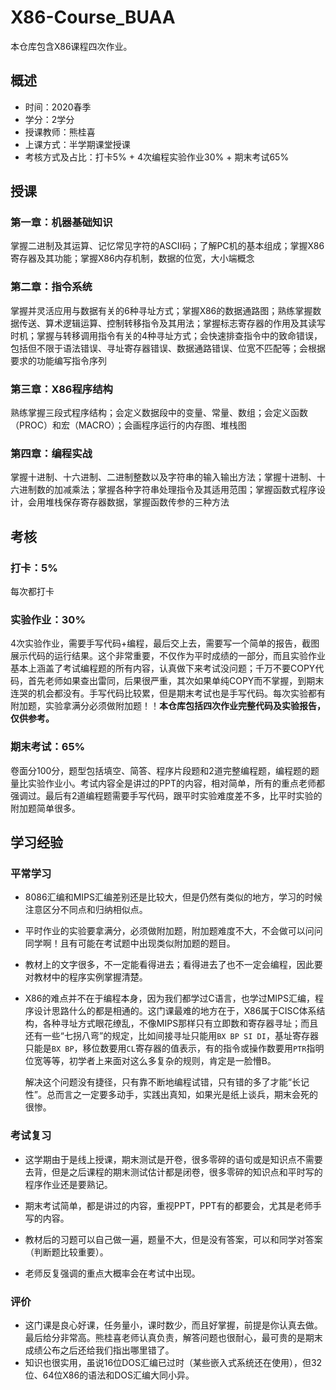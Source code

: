 # X86-Course_BUAA
本仓库包含X86课程四次作业。

## 概述

- 时间：2020春季
- 学分：2学分
- 授课教师：熊桂喜
- 上课方式：半学期课堂授课
- 考核方式及占比：打卡5% + 4次编程实验作业30% + 期末考试65%

## 授课

### 第一章：机器基础知识

掌握二进制及其运算、记忆常见字符的ASCII码；了解PC机的基本组成；掌握X86寄存器及其功能；掌握X86内存机制，数据的位宽，大小端概念

### 第二章：指令系统

掌握并灵活应用与数据有关的6种寻址方式；掌握X86的数据通路图；熟练掌握数据传送、算术逻辑运算、控制转移指令及其用法；掌握标志寄存器的作用及其读写时机；掌握与转移调用指令有关的4种寻址方式；会快速排查指令中的致命错误，包括但不限于语法错误、寻址寄存器错误、数据通路错误、位宽不匹配等；会根据要求的功能编写指令序列

### 第三章：X86程序结构

熟练掌握三段式程序结构；会定义数据段中的变量、常量、数组；会定义函数（PROC）和宏（MACRO）；会画程序运行的内存图、堆栈图

### 第四章：编程实战

掌握十进制、十六进制、二进制整数以及字符串的输入输出方法；掌握十进制、十六进制数的加减乘法；掌握各种字符串处理指令及其适用范围；掌握函数式程序设计，会用堆栈保存寄存器数据，掌握函数传参的三种方法

## 考核

### 打卡：5%

每次都打卡

### 实验作业：30%

4次实验作业，需要手写代码+编程，最后交上去，需要写一个简单的报告，截图展示代码的运行结果。这个非常重要，不仅作为平时成绩的一部分，而且实验作业基本上涵盖了考试编程题的所有内容，认真做下来考试没问题；千万不要COPY代码，首先老师如果查出雷同，后果很严重，其次如果单纯COPY而不掌握，到期末连哭的机会都没有。手写代码比较累，但是期末考试也是手写代码。每次实验都有附加题，实验拿满分必须做附加题！！**本仓库包括四次作业完整代码及实验报告，仅供参考。**

### 期末考试：65%

卷面分100分，题型包括填空、简答、程序片段题和2道完整编程题，编程题的题量比实验作业小。考试内容全是讲过的PPT的内容，相对简单，所有的重点老师都强调过。最后有2道编程题需要手写代码，跟平时实验难度差不多，比平时实验的附加题简单很多。

## 学习经验

### 平常学习

- 8086汇编和MIPS汇编差别还是比较大，但是仍然有类似的地方，学习的时候注意区分不同点和归纳相似点。

- 平时作业的实验要拿满分，必须做附加题，附加题难度不大，不会做可以问问同学啊！且有可能在考试题中出现类似附加题的题目。

- 教材上的文字很多，不一定能看得进去；看得进去了也不一定会编程，因此要对教材中的程序实例掌握清楚。

- X86的难点并不在于编程本身，因为我们都学过C语言，也学过MIPS汇编，程序设计思路什么的都是相通的。这门课最难的地方在于，X86属于CISC体系结构，各种寻址方式眼花缭乱，不像MIPS那样只有立即数和寄存器寻址；而且还有一些“七拐八弯”的规定，比如间接寻址只能用`BX BP SI DI`，基址寄存器只能是`BX BP`，移位数要用`CL`寄存器的值表示，有的指令或操作数要用`PTR`指明位宽等等，初学者上来面对这么多复杂的规则，肯定是一脸懵B。

  解决这个问题没有捷径，只有靠不断地编程试错，只有错的多了才能“长记性”。总而言之一定要多动手，实践出真知，如果光是纸上谈兵，期末会死的很惨。

### 考试复习

- 这学期由于是线上授课，期末测试是开卷，很多零碎的语句或是知识点不需要去背，但是之后课程的期末测试估计都是闭卷，很多零碎的知识点和平时写的程序作业还是要熟记。

- 期末考试简单，都是讲过的内容，重视PPT，PPT有的都要会，尤其是老师手写的内容。

- 教材后的习题可以自己做一遍，题量不大，但是没有答案，可以和同学对答案（判断题比较重要）。

- 老师反复强调的重点大概率会在考试中出现。


### 评价

- 这门课是良心好课，任务量小，课时数少，而且好掌握，前提是你认真去做。最后给分非常高。熊桂喜老师认真负责，解答问题也很耐心，最可贵的是期末成绩公布之后还给我们指出哪里错了。
- 知识也很实用，虽说16位DOS汇编已过时（某些嵌入式系统还在使用），但32位、64位X86的语法和DOS汇编大同小异。